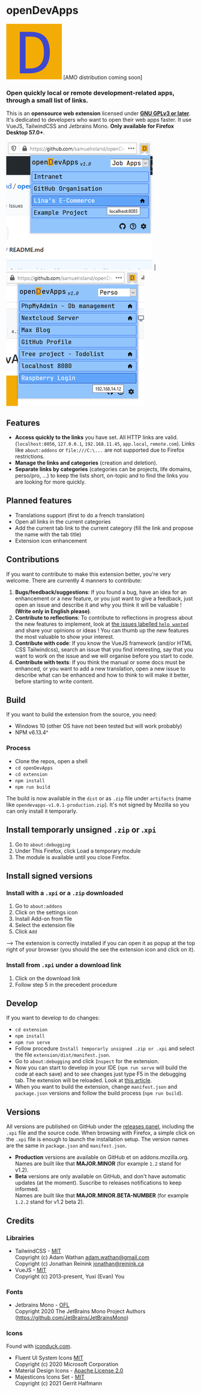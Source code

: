 <!-- 
    openDevApps - Open quickly local or remote development-related apps, through a small list of links.
    Copyright (C) 2021 Samuel Roland

    This program is free software: you can redistribute it and/or modify
    it under the terms of the GNU General Public License as published by
    the Free Software Foundation, either version 3 of the License, or
    (at your option) any later version.

    This program is distributed in the hope that it will be useful,
    but WITHOUT ANY WARRANTY; without even the implied warranty of
    MERCHANTABILITY or FITNESS FOR A PARTICULAR PURPOSE.  See the
    GNU General Public License for more details.

    You should have received a copy of the GNU General Public License
    along with this program.  If not, see <https://www.gnu.org/licenses/>.
-->

# openDevApps
![icon](icon.png)
[AMO distribution coming soon]

### Open quickly local or remote development-related apps, through a small list of links.
This is an **opensource web extension** licensed under **[GNU GPLv3 or later](/LICENSE.txt)**. It's dedicated to developers who want to open their web apps faster. It use VueJS, TailwindCSS and Jetbrains Mono. **Only available for Firefox Desktop 57.0+**.

![example img](img/category-jobs-link.png) | ![example img](img/category-perso-ip.png)

## Features
- **Access quickly to the links** you have set. All HTTP links are valid. (`localhost:8056`, `127.0.0.1`, `192.168.11.45`, `app.local`, `remote.com`). Links like `about:addons` or `file:///C:\...` are not supported due to Firefox restrictions.
- **Manage the links and categories** (creation and deletion).
- **Separate links by categories** (categories can be projects, life domains, perso/pro, ...) to keep the lists short, on-topic and to find the links you are looking for more quickly.

## Planned features
- Translations support (first to do a french translation)
- Open all links in the current categories
- Add the current tab link to the current category (fill the link and propose the name with the tab title)
- Extension icon enhancement

## Contributions
If you want to contribute to make this extension better, you're very welcome. There are currently 4 manners to contribute:

1. **Bugs/feedback/suggestions**: If you found a bug, have an idea for an enhancement or a new feature, or you just want to give a feedback, just open an issue and describe it and why you think it will be valuable ! **(Write only in English please)**. 
1. **Contribute to reflections**: To contribute to reflections in progress about the new features to implement, look at [the issues labelled `help wanted`](https://github.com/samuelroland/openDevApps/issues?q=is%3Aissue+is%3Aopen+label%3A%22help+wanted%22) and share your opinions or ideas ! You can thumb up the new features the most valuable to show your interest.  
1. **Contribute with code**: If you know the VueJS framework (and/or HTML CSS Tailwindcss), search an issue that you find interesting, say that you want to work on the issue and we will organise before you start to code.  
1. **Contribute with texts**: If you think the manual or some docs must be enhanced, or you want to add a new translation, open a new issue to describe what can be enhanced and how to think to will make it better, before starting to write content.

## Build
If you want to build the extension from the source, you need:
- Windows 10 (other OS have not been tested but will work probably)
- NPM v6.13.4^

### Process
- Clone the repos, open a shell
- `cd openDevApps`
- `cd extension`
- `npm install`
- `npm run build`

The build is now available in the `dist` or as `.zip` file under `artifacts` (name like `opendevapps-v1.0.1-production.zip`). It's not signed by Mozilla so you can only install it temporarly.

## Install temporarly unsigned `.zip` or .`xpi`
1. Go to `about:debugging`
1. Under This Firefox, click Load a temporary module
1. The module is available until you close Firefox.

## Install signed versions
### Install with a `.xpi` or a `.zip` downloaded
1. Go to `about:addons`
1. Click on the settings icon
1. Install Add-on from file
1. Select the extension file
1. Click `Add`

--> The extension is correctly installed if you can open it as popup at the top right of your browser (you should the see the extension icon and click on it).

### Install from `.xpi` under a download link
1. Click on the download link
1. Follow step 5 in the precedent procedure

## Develop
If you want to develop to do changes:
- `cd extension`
- `npm install`
- `npm run serve`
- Follow procedure `Install temporarly unsigned .zip or .xpi` and select the file `extension/dist/manifest.json`.
- Go to `about:debugging` and click `Inspect` for the extension.
- Now you can start to develop in your IDE (`npm run serve` will build the code at each save) and to see changes just type F5 in the debugging tab. The extension will be reloaded. Look at [this article](https://extensionworkshop.com/documentation/develop/debugging/#debugging-popups).
- When you want to build the extension, change `manifest.json` and `package.json` versions and follow the build process (`npm run build`).

## Versions
All versions are published on GitHub under the [releases panel](https://github.com/samuelroland/openDevApps/releases), including the `.xpi` file and the source code. When browsing with Firefox, a simple click on the `.xpi` file is enough to launch the installation setup. The version names are the same in `package.json` and `manifest.json`.

- **Production** versions are available on GitHub et on addons.mozilla.org.  
Names are built like that **MAJOR.MINOR** (for example `1.2` stand for v1.2).
- **Beta** versions are only available on GitHub, and don't have automatic updates (at the moment). Suscribe to releases notifications to keep informed.  
Names are built like that **MAJOR.MINOR.BETA-NUMBER** (for example `1.2.2` stand for v1.2 beta 2).

## Credits
### Librairies
- TailwindCSS - [MIT](https://github.com/tailwindlabs/tailwindcss/blob/master/LICENSE)  
Copyright (c) Adam Wathan <adam.wathan@gmail.com>  
Copyright (c) Jonathan Reinink <jonathan@reinink.ca>  
- VueJS - [MIT](https://github.com/vuejs/vue/blob/dev/LICENSE)  
Copyright (c) 2013-present, Yuxi (Evan) You
### Fonts
- Jetbrains Mono - [OFL](https://github.com/JetBrains/JetBrainsMono/blob/master/OFL.txt)  
Copyright 2020 The JetBrains Mono Project Authors (https://github.com/JetBrains/JetBrainsMono)
### Icons
Found with [iconduck.com](https://iconduck.com).
- Fluent UI System Icons  [MIT](https://github.com/microsoft/fluentui-system-icons/blob/master/LICENSE)  
Copyright (c) 2020 Microsoft Corporation
- Material Design Icons - [Apache License 2.0](https://github.com/Templarian/MaterialDesign/blob/master/LICENSE)
- Majesticons Icons Set - [MIT](https://github.com/halfmage/majesticons/blob/main/LICENSE)  
Copyright (c) 2021 Gerrit Halfmann
